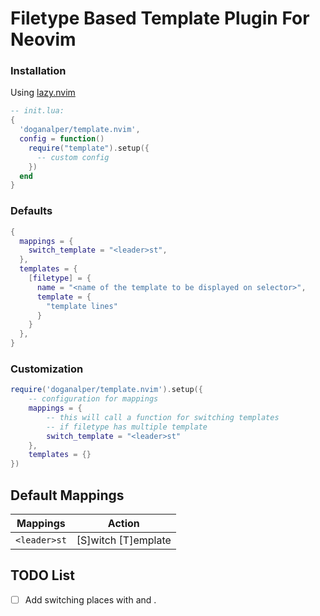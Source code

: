 # Filetype Based Template Plugin For Neovim

### Installation
Using [lazy.nvim](https://github.com/folke/lazy.nvim)

```lua
-- init.lua:
{
  'doganalper/template.nvim', 
  config = function()
    require("template").setup({
      -- custom config
    })
  end
}
```

### Defaults
```lua
{
  mappings = {
    switch_template = "<leader>st",
  },
  templates = {
    [filetype] = {
      name = "<name of the template to be displayed on selector>",
      template = {
        "template lines"
      }
    }
  },
}
```


### Customization
```lua
require('doganalper/template.nvim').setup({
    -- configuration for mappings
    mappings = {
        -- this will call a function for switching templates
        -- if filetype has multiple template
        switch_template = "<leader>st"
    },
    templates = {}
})
```

## Default Mappings
| Mappings       | Action                                               |
|----------------|------------------------------------------------------|
| `<leader>st` |  [S]witch [T]emplate                                           |

## TODO List
- [ ] Add switching places with <Tab> and <S-Tab>.
